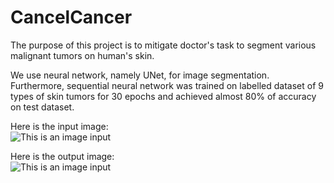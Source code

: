 # CancelCancer

The purpose of this project is to mitigate doctor's task to segment various malignant tumors on human's skin.

We use neural network, namely UNet, for image segmentation. Furthermore, sequential neural network was trained on labelled dataset of 9 types of skin tumors for 30 epochs and achieved almost 80% of accuracy on test dataset.

Here is the input image:  
![This is an image input](https://github.com/SamandarYokubov/CancelCancer/blob/main/photos/1751453_in.bmp)


Here is the output image:  
![This is an image input](https://github.com/SamandarYokubov/CancelCancer/blob/main/photos/model_1751453_out.jpg)
